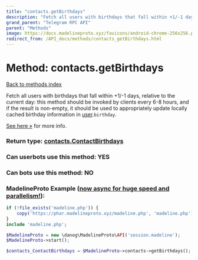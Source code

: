 ```yaml
---
title: "contacts.getBirthdays"
description: "Fetch all users with birthdays that fall within +1/-1 days, relative to the current day: this method should be invoked by clients every 6-8 hours, and if the result is non-empty, it should be used to appropriately update locally cached birthday information in [user](../constructors/user.html).`birthday`."
grand_parent: "Telegram RPC API"
parent: "Methods"
image: https://docs.madelineproto.xyz/favicons/android-chrome-256x256.png
redirect_from: /API_docs/methods/contacts_getBirthdays.html
---
```

# Method: contacts.getBirthdays
[Back to methods index](index.html)



Fetch all users with birthdays that fall within +1/-1 days, relative to the current day: this method should be invoked by clients every 6-8 hours, and if the result is non-empty, it should be used to appropriately update locally cached birthday information in [user](../constructors/user.html).`birthday`.

[See here »](https://core.telegram.org/api/profile#birthday) for more info.



### Return type: [contacts.ContactBirthdays](/API_docs/types/contacts.ContactBirthdays.html)

### Can userbots use this method: **YES**

### Can bots use this method: **NO**


### MadelineProto Example ([now async for huge speed and parallelism!](https://docs.madelineproto.xyz/docs/ASYNC.html)):


```php
if (!file_exists('madeline.php')) {
    copy('https://phar.madelineproto.xyz/madeline.php', 'madeline.php');
}
include 'madeline.php';

$MadelineProto = new \danog\MadelineProto\API('session.madeline');
$MadelineProto->start();

$contacts_ContactBirthdays = $MadelineProto->contacts->getBirthdays();
```

